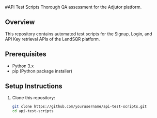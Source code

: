 #API Test Scripts
Thorough QA assessment for the Adjutor platform.

## Overview

This repository contains automated test scripts for the Signup, Login, and API Key retrieval APIs of the LendSQR platform.

## Prerequisites

- Python 3.x
- pip (Python package installer)

## Setup Instructions

1. Clone this repository:
   ```bash
   git clone https://github.com/yourusername/api-test-scripts.git
   cd api-test-scripts
